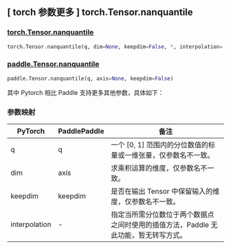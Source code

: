 ## [ torch 参数更多 ] torch.Tensor.nanquantile

### [torch.Tensor.nanquantile](https://pytorch.org/docs/stable/generated/torch.nanquantile.html#torch.nanquantile)

```python
torch.Tensor.nanquantile(q, dim=None, keepdim=False, *, interpolation='linear')
```

### [paddle.Tensor.nanquantile](https://github.com/PaddlePaddle/Paddle/pull/41343)

```python
paddle.Tensor.nanquantile(q, axis=None, keepdim=False)
```

其中 Pytorch 相比 Paddle 支持更多其他参数，具体如下：

### 参数映射

| PyTorch       | PaddlePaddle | 备注                                                                                |
| ------------- | ------------ | ----------------------------------------------------------------------------------- |
| q             | q            | 一个 [0, 1] 范围内的分位数值的标量或一维张量，仅参数名不一致。                      |
| dim           | axis         | 求乘积运算的维度，仅参数名不一致。                                                  |
| keepdim       | keepdim      | 是否在输出 Tensor 中保留输入的维度，仅参数名不一致。                                |
| interpolation | -            | 指定当所需分位数位于两个数据点之间时使用的插值方法，Paddle 无此功能，暂无转写方式。 |

